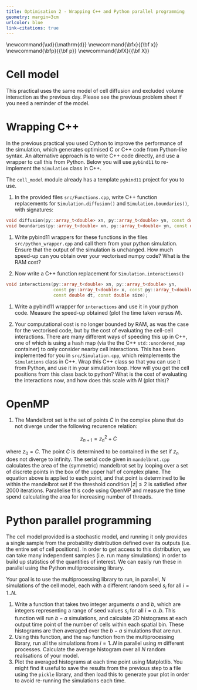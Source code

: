 ```yaml
---
title: Optimisation 2 - Wrapping C++ and Python parallel programming
geometry: margin=3cm
urlcolor: blue
link-citations: true
---
```


\newcommand{\ud}{\mathrm{d}}
\newcommand{\bfx}{{\bf x}}
\newcommand{\bfp}{{\bf p}}
\newcommand{\bfX}{{\bf X}}


# Cell model

This practical uses the same model of cell diffusion and excluded volume interaction as 
the previous day. Please see the previous problem sheet if you need a reminder of the 
model.

# Wrapping C++

In the previous practical you used Cython to improve the performance of the simulation, 
which generates optimised C or C++ code from Python-like syntax. An alternative approach 
is to write C++ code directly, and use a wrapper to call this from Python. Below you 
will use `pybind11` to re-implement the `Simulation` class in C++.

The `cell_model` module already has a template `pybind11` project for you to use.

1. In the provided files `src/Functions.cpp`, write C++ function replacements for
   `Simulation.diffusion()` and `Simulation.boundaries()`, with signatures:

```cpp 
void diffusion(py::array_t<double> xn, py::array_t<double> yn, const double dt);
void boundaries(py::array_t<double> xn, py::array_t<double> yn, const double dt);
```

1. Write pybind11 wrappers for these functions in the files `src/python_wrapper.cpp` and
   call them from your python simulation. Ensure that the output of the simulation is
   unchanged. How much speed-up can you obtain over your vectorised numpy code? What is
   the RAM cost?

1. Now write a C++ function replacement for `Simulation.interactions()`
   
```cpp 
void interactions(py::array_t<double> xn, py::array_t<double> yn,
                  const py::array_t<double> x, const py::array_t<double> y,
                  const double dt, const double size);
```

1. Write a pybind11 wrapper for `interactions` and use it in your python code. Measure
   the speed-up obtained (plot the time taken versus $N$).
   
1. Your computational cost is no longer bounded by RAM, as was the case for the 
   vectorised code, but by the cost of evaluating the cell-cell interactions. There are 
   many different ways of speeding this up in C++, one of which is using a hash map (via 
   the the C++ `std::unordered_map` container) to only consider nearby cell 
   interactions. This has been implemented for you in `src/Simulation.cpp`, which 
   reimplements the `Simulations` class in C++. Wrap this C++ class so that you can use 
   it from Python, and use it in your simulation loop. How
   will you get the cell positions from this class back to python? What is the cost of
   evaluating the interactions now, and how does this scale with $N$ (plot this)?

# OpenMP

1. The Mandelbrot set is the set of points $C$ in the complex plane that do not diverge 
   under the following recurence relation:

$$
z_{n+1} = z_n^2 + C
$$
  
   where $z_0 = C$. The point $C$ is determined to be contained in the set if $z_n$ does 
   not diverge to infinity. The serial code given in `mandelbrot.cpp` calculates the 
   area of the (symmetric) mandelbrot set by looping over a set of discrete points in 
   the box of the upper half of complex plane. The equation above is applied to each 
   point, and that point is determined to lie within the mandelbrot set if the threshold 
   condition $|z| \le 2$ is satisfied after 2000 iterations. Parallelise this code using 
   OpenMP and measure the time spend calculating the area for increasing number of 
   threads.
   

# Python parallel programming

The cell model provided is a stochastic model, and running it only provides a single 
sample from the probability distribution defined over its outputs (i.e. the entire set 
of cell positions). In order to get access to this distribution, we can take many 
independent samples (i.e. run many simulations) in order to build up statistics of the 
quantities of interest. We can easily run these in parallel using the Python 
multiprocessing library.

Your goal is to use the multiprocessing library to run, in parallel, $N$ simulations of 
the cell model, each with a different random seed $s_i$ for all $i=1..N$. 

1. Write a function that takes two integer arguments $a$ and $b$, which are integers 
   representing a range of seed values $s_i$ for all $i=a..b$. This function will run 
   $b-a$ simulations, and calculate 2D histograms at each output time point of the 
   number of cells within each spatial bin. These histograms are then averaged over the 
   $b-a$ simulations that are run.
1. Using this function, and the `map` function from the multiprocessing library, run all 
   the simulations from $i=1..N$ in parallel using $m$ different processes. Calculate 
   the average histogram over all $N$ random realisations of your model.
1. Plot the averaged histograms at each time point using Matplotlib. You might find it 
   useful to save the results from the previous step to a file using the `pickle` 
   library, and then load this to generate your plot in order to avoid re-running the 
   simulations each time.
